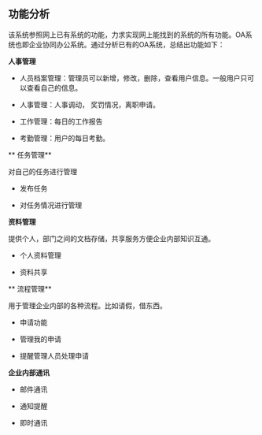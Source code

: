 ## 功能分析



 该系统参照网上已有系统的功能，力求实现网上能找到的系统的所有功能。OA系统也即企业协同办公系统。通过分析已有的OA系统，总结出功能如下：



 **人事管理**

 - 人员档案管理：管理员可以新增，修改，删除，查看用户信息。一般用户只可以查看自己的信息。

 - 人事管理：人事调动， 奖罚情况，离职申请。

 - 工作管理：每日的工作报告

 - 考勤管理：用户的每日考勤。



** 任务管理**

 对自己的任务进行管理

- 发布任务

- 对任务情况进行管理

**资料管理**

提供个人，部门之间的文档存储，共享服务方便企业内部知识互通。

- 个人资料管理

- 资料共享



** 流程管理**

 用于管理企业内部的各种流程。比如请假，借东西。

- 申请功能

- 管理我的申请

- 提醒管理人员处理申请



**企业内部通讯**

- 邮件通讯

- 通知提醒

- 即时通讯








